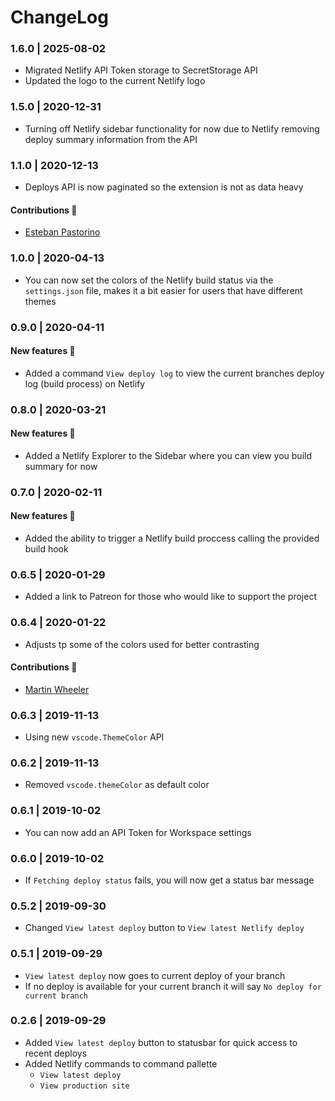 # ChangeLog

### 1.6.0 | 2025-08-02

* Migrated Netlify API Token storage to SecretStorage API
* Updated the logo to the current Netlify logo

### 1.5.0 | 2020-12-31

* Turning off Netlify sidebar functionality for now due to Netlify removing deploy summary information from the API

### 1.1.0 | 2020-12-13

* Deploys API is now paginated so the extension is not as data heavy

#### Contributions 🎉

* [Esteban Pastorino](https://github.com/kitop)

### 1.0.0 | 2020-04-13

* You can now set the colors of the Netlify build status via the `settings.json` file, makes it a bit easier for users that have different themes

### 0.9.0 | 2020-04-11

#### New features 🎉

* Added a command `View deploy log` to view the current branches deploy log (build process) on Netlify

### 0.8.0 | 2020-03-21

#### New features 🎉

* Added a Netlify Explorer to the Sidebar where you can view you build summary for now

### 0.7.0 | 2020-02-11

#### New features 🎉

* Added the ability to trigger a Netlify build proccess calling the provided build hook

### 0.6.5 | 2020-01-29

* Added a link to Patreon for those who would like to support the project 

### 0.6.4 | 2020-01-22

* Adjusts tp some of the colors used for better contrasting

#### Contributions 🎉

* [Martin Wheeler](https://github.com/martinwheeler)

### 0.6.3 | 2019-11-13

* Using new `vscode.ThemeColor` API

### 0.6.2 | 2019-11-13

* Removed `vscode.themeColor` as default color

### 0.6.1 | 2019-10-02

* You can now add an API Token for Workspace settings

### 0.6.0 | 2019-10-02

* If `Fetching deploy status` fails, you will now get a status bar message

### 0.5.2 | 2019-09-30

* Changed `View latest deploy` button to `View latest Netlify deploy`

### 0.5.1 | 2019-09-29

* `View latest deploy` now goes to current deploy of your branch
* If no deploy is available for your current branch it will say `No deploy for current branch`

### 0.2.6 | 2019-09-29

* Added `View latest deploy` button to statusbar for quick access to recent deploys
* Added Netlify commands to command pallette
  - `View latest deploy`
  - `View production site`
